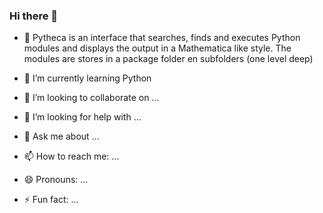 ### Hi there 👋


- 🔭 Pytheca is an interface that searches, finds and executes Python modules and displays the output in a Mathematica like style. The modules are stores in a package folder en subfolders (one level deep)


- 🌱 I’m currently learning Python
- 👯 I’m looking to collaborate on ...
- 🤔 I’m looking for help with ...
- 💬 Ask me about ...
- 📫 How to reach me: ...
- 😄 Pronouns: ...
- ⚡ Fun fact: ...

